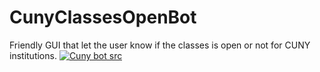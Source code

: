 # CunyClassesOpenBot
Friendly GUI that let the user know if the classes is open or not for CUNY institutions. 
<a href="https://i.imgur.com/dUbeop6"><img src="https://i.imgur.com/dUbeop6.gifv" title="Cuny bot src"/></a>
